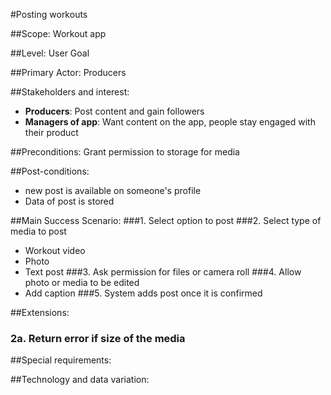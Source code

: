 #Posting workouts

##Scope: Workout app

##Level: User Goal

##Primary Actor: Producers

##Stakeholders and interest: 
- **Producers**: Post content and gain followers
- **Managers of app**: Want content on the app, people stay engaged with their product

##Preconditions: 
Grant permission to storage for media

##Post-conditions: 
- new post is available on someone's profile
- Data of post is stored

##Main Success Scenario:
###1. Select option to post
###2. Select type of media to post
- Workout video 
- Photo
- Text post
###3. Ask permission for files or camera roll
###4. Allow photo or media to be edited
- Add caption
###5. System adds post once it is confirmed

##Extensions: 
### 2a. Return error if size of the media 
##Special requirements: 

##Technology and data variation: 


